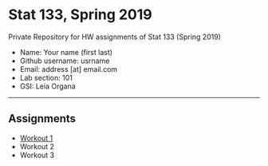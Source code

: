 # Stat 133, Spring 2019

Private Repository for HW assignments of Stat 133 (Spring 2019)

- Name: Your name (first last)
- Github username: usrname
- Email: address [at] email.com
- Lab section: 101
- GSI: Leia Organa

-----

## Assignments

- [Workout 1](workout01)
- Workout 2
- Workout 3


